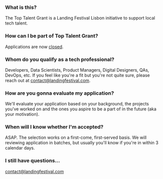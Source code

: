 ### What is this?

The Top Talent Grant is a Landing Festival Lisbon initiative to support local tech talent.

### How can I be part of Top Talent Grant?

Applications are now [closed](https://landingfestival.com/lisbon/top_talent).

### Whom do you qualify as a tech professional?

Developers, Data Scientists, Product Managers, Digital Designers, QAs, DevOps, etc. If you feel like you're a fit but you're not quite sure, please reach out at contact@landingfestival.com.

### How are you gonna evaluate my application?

We'll evaluate your application based on your background, the projects you've worked on and the ones you aspire to be a part of in the future (aka your motivation). 

### When will I know whether I'm accepted?

ASAP. The selection works on a first-come, first-served basis. We will reviewing application in batches, but usually you'll know if you're in within 3 calendar days.

### I still have questions...

contact@landingfestival.com
